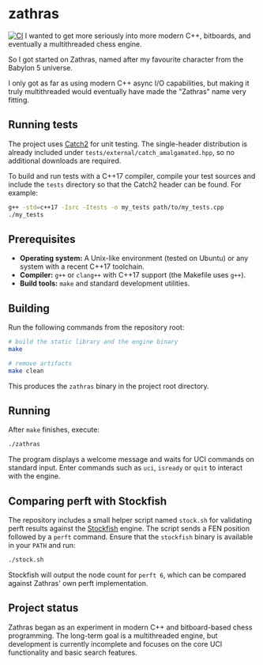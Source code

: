 # zathras

[![CI](https://github.com/nczempin/zathras/actions/workflows/ci.yml/badge.svg)](https://github.com/nczempin/zathras/actions/workflows/ci.yml)
I wanted to get more seriously into more modern C++, bitboards, and eventually a multithreaded chess engine.

So I got started on Zathras, named after my favourite character from the Babylon 5 universe.

I only got as far as using modern C++ async I/O capabilities, but making it truly multithreaded would eventually have made the "Zathras" name very fitting.


## Running tests

The project uses [Catch2](https://github.com/catchorg/Catch2) for unit testing.
The single-header distribution is already included under
`tests/external/catch_amalgamated.hpp`, so no additional downloads are
required.

To build and run tests with a C++17 compiler, compile your test sources and
include the `tests` directory so that the Catch2 header can be found. For
example:

```bash
g++ -std=c++17 -Isrc -Itests -o my_tests path/to/my_tests.cpp
./my_tests
```

## Prerequisites

- **Operating system:** A Unix-like environment (tested on Ubuntu) or any system with a recent C++17 toolchain.
- **Compiler:** `g++` or `clang++` with C++17 support (the Makefile uses `g++`).
- **Build tools:** `make` and standard development utilities.

## Building

Run the following commands from the repository root:

```bash
# build the static library and the engine binary
make

# remove artifacts
make clean
```

This produces the `zathras` binary in the project root directory.

## Running

After `make` finishes, execute:

```bash
./zathras
```

The program displays a welcome message and waits for UCI commands on standard input. Enter commands such as `uci`, `isready` or `quit` to interact with the engine.

## Comparing perft with Stockfish

The repository includes a small helper script named `stock.sh` for validating
perft results against the [Stockfish](https://stockfishchess.org/) engine. The
script sends a FEN position followed by a `perft` command. Ensure that the
`stockfish` binary is available in your `PATH` and run:

```bash
./stock.sh
```

Stockfish will output the node count for `perft 6`, which can be compared
against Zathras' own perft implementation.

## Project status

Zathras began as an experiment in modern C++ and bitboard-based chess programming. The long-term goal is a multithreaded engine, but development is currently incomplete and focuses on the core UCI functionality and basic search features.


